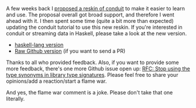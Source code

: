 A few weeks back I
[proposed a reskin of conduit](http://www.snoyman.com/blog/2016/09/proposed-conduit-reskin)
to make it easier to learn and use. The proposal overall got broad
support, and therefore I went ahead with it. I then spent some time
(quite a bit more than expected) updating the conduit tutorial to use
this new reskin. If you're interested in conduit or streaming data in
Haskell, please take a look at the new version.

* [haskell-lang version](https://haskell-lang.org/library/conduit)
* [Raw Github version](https://github.com/snoyberg/conduit/blob/master/README.md)
  (if you want to send a PR)

Thanks to all who provided feedback. Also, if you want to provide some
more feedback, there's one more Github issue open up:
[RFC: Stop using the type synonyms in library type signatures](https://github.com/snoyberg/conduit/issues/283). Please
feel free to share your opinions/add a reaction/start a flame war.

And yes, the flame war comment is a joke. Please don't take that one
literally.
